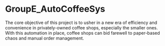 # GroupE_AutoCoffeeSys
The core objective of this project is to usher in a new era of efficiency and convenience in privately-owned coffee shops, especially the smaller ones. With this automation in place, coffee shops can bid farewell to paper-based chaos and manual order management.
